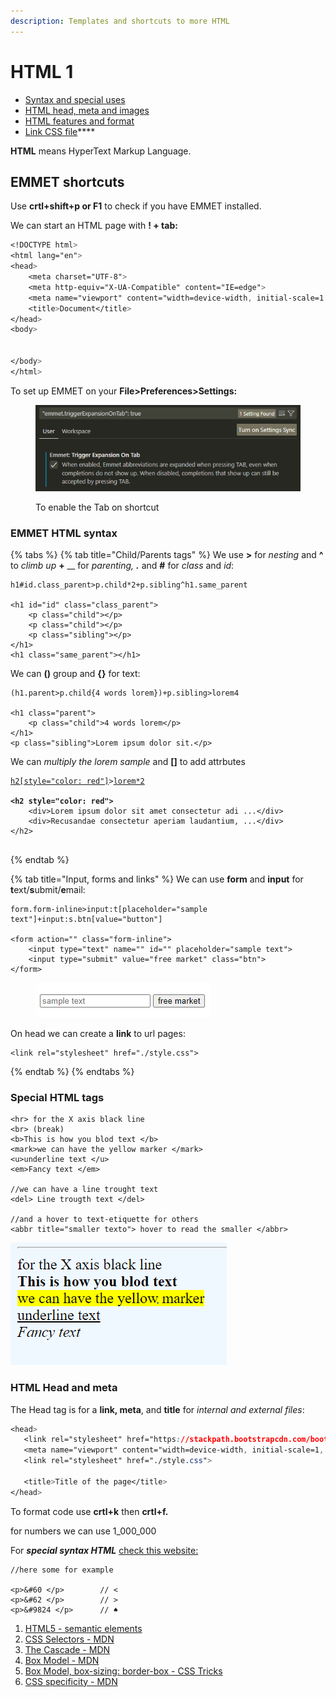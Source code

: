 ```yaml
---
description: Templates and shortcuts to more HTML
---
```


# HTML 1

* [Syntax and special uses](html-1-1.md#syntax-and-special-uses-1)
* [HTML head, meta and images](html-1-1.md#html-head-and-meta)
* [HTML features and format](html-1-1.md#vs-features-for-html)
* [Link CSS file](html-1-1.md#link-css-to-html-file)****

**HTML** means HyperText Markup Language.

## EMMET shortcuts

Use **crtl+shift+p or F1** to check if you have EMMET installed.

We can start an HTML page with **! + tab:**

```css
<!DOCTYPE html>
<html lang="en">
<head>
    <meta charset="UTF-8">
    <meta http-equiv="X-UA-Compatible" content="IE=edge">
    <meta name="viewport" content="width=device-width, initial-scale=1.0">
    <title>Document</title>
</head>
<body>
    

</body>
</html>
```

To set up EMMET on your **File>Preferences>Settings:**

<figure><img src="../.gitbook/assets/emmetSetting.PNG" alt=""><figcaption><p>To enable the Tab on shortcut</p></figcaption></figure>

### EMMET HTML syntax

{% tabs %}
{% tab title="Child/Parents tags" %}
We use **>** for _nesting_ and **^** to _climb up_ **+** __ for _parenting, **.**_ and **#** for _class_ and _id_:

```
h1#id.class_parent>p.child*2+p.sibling^h1.same_parent
    
<h1 id="id" class="class_parent">
    <p class="child"></p>
    <p class="child"></p>
    <p class="sibling"></p>
</h1>
<h1 class="same_parent"></h1>

```

We can **()** group and **{}** for text:&#x20;

```
(h1.parent>p.child{4 words lorem})+p.sibling>lorem4

<h1 class="parent">
    <p class="child">4 words lorem</p>
</h1>
<p class="sibling">Lorem ipsum dolor sit.</p>

```

We can _multiply the lorem sample_ and **\[]** to add attrbutes

<pre><code><a data-footnote-ref href="#user-content-fn-1">h2[style="color: red"]</a>><a data-footnote-ref href="#user-content-fn-2">lorem*2</a>
<strong>
</strong><strong>&#x3C;h2 style="color: red">
</strong>    &#x3C;div>Lorem ipsum dolor sit amet consectetur adi ...&#x3C;/div>
    &#x3C;div>Recusandae consectetur aperiam laudantium, ...&#x3C;/div>
&#x3C;/h2>

</code></pre>
{% endtab %}

{% tab title="Input, forms and links" %}
We can use **form** and **input** for **t**ext/**s**ubmit/**e**mail:

```
form.form-inline>input:t[placeholder="sample text"]+input:s.btn[value="button"]

<form action="" class="form-inline">
    <input type="text" name="" id="" placeholder="sample text">
    <input type="submit" value="free market" class="btn">
</form>

```

<figure><img src="../.gitbook/assets/submit.PNG" alt=""><figcaption></figcaption></figure>

On head we can create a **link** to url pages:

```
<link rel="stylesheet" href="./style.css">
```
{% endtab %}
{% endtabs %}

### Special HTML tags

```
<hr> for the X axis black line
<br> (break)
<b>This is how you blod text </b>
<mark>we can have the yellow marker </mark>
<u>underline text </u>
<em>Fancy text </em>

//we can have a line trought text
<del> Line trougth text </del> 

//and a hover to text-etiquette for others
<abbr title="smaller texto"> hover to read the smaller </abbr> 

```

![Example of HTML ](<../.gitbook/assets/special tags.PNG>)

### HTML Head and meta

The Head tag is for a **link, meta**, and **title** for _internal and external files_:

```css
<head>
   <link rel="stylesheet" href="https://stackpath.bootstrapcdn.com/bootstrap/4.4.1/css/bootstrap.min.css" integrity="sha384-Vkoo8x4CGsO3+Hhxv8T/Q5PaXtkKtu6ug5TOeNV6gBiFeWPGFN9MuhOf23Q9Ifjh" crossorigin="anonymous">
   <meta name="viewport" content="width=device-width, initial-scale=1, shrink-to-fit=no">
   <link rel="stylesheet" href="./style.css">

   <title>Title of the page</title>
</head>
```

To format code use **crtl+k** then **crtl+f.**

for numbers we can use 1\_000\_000

For _**special syntax HTML**_ [check this website:](https://www.html.am/reference/html-special-characters.cfm)

```
//here some for example

<p>&#60 </p>        // <
<p>&#62 </p>        // >
<p>&#9824 </p>      // ♠

```



1. [HTML5 - semantic elements](https://developer.mozilla.org/en/docs/Web/Guide/HTML/HTML5)
2. [CSS Selectors - MDN](https://developer.mozilla.org/en-US/docs/Web/CSS/CSS\_Selectors)
3. [The Cascade - MDN](https://developer.mozilla.org/en-US/docs/Web/CSS/Cascade)
4. [Box Model - MDN](https://developer.mozilla.org/en-US/docs/Learn/CSS/Introduction\_to\_CSS/Box\_model)
5. [Box Model, box-sizing: border-box - CSS Tricks](https://css-tricks.com/international-box-sizing-awareness-day/)
6. [CSS specificity - MDN](https://developer.mozilla.org/en/docs/Web/CSS/Specificity)

[^1]: can work with images too&#x20;

    ```
    img[width="200px" height="150px]
    ```

[^2]: includes the div for the entire text
